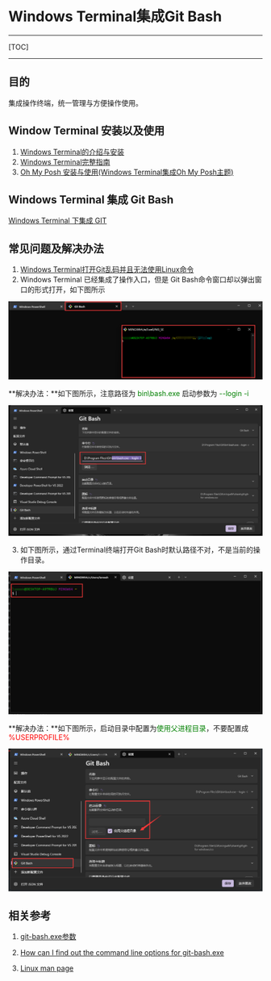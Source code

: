 ﻿# Windows Terminal集成Git Bash

---

[TOC]

---

## 目的

集成操作终端，统一管理与方便操作使用。

## Window Terminal 安装以及使用

1. [Windows Terminal的介绍与安装](https://zhuanlan.zhihu.com/p/351281543)
2. [Windows Terminal完整指南](https://blog.csdn.net/freeking101/article/details/117767267)
2. [Oh My Posh 安装与使用(Windows Terminal集成Oh My Posh主题)](https://lanwah.github.io/EasyBlog/blogs/%E5%B7%A5%E5%85%B7%E4%BD%BF%E7%94%A8/OhMyPosh%E5%AE%89%E8%A3%85%E4%B8%8E%E4%BD%BF%E7%94%A8.html)

## Windows Terminal 集成 Git Bash

[Windows Terminal 下集成 GIT](https://www.cnblogs.com/N-A-N/p/16769507.html)

## 常见问题及解决办法

1. [Windows Terminal打开Git乱码并且无法使用Linux命令](https://blog.csdn.net/m0_51426055/article/details/126220859)
2. Windows Terminal 已经集成了操作入口，但是 Git Bash命令窗口却以弹出窗口的形式打开，如下图所示

![弹出窗口打开Git bash](../Images/WindowsTerminal集成GitBash/1734086-20230309205249062-1366351307.png)

**解决办法：**如下图所示，注意路径为 <span style="color:green;">bin\bash.exe</span>  启动参数为 <span style="color:green;">--login -i</span>

![命令行正确配置](../Images/WindowsTerminal集成GitBash/1734086-20230309205248762-1760708281.png)

3. 如下图所示，通过Terminal终端打开Git Bash时默认路径不对，不是当前的操作目录。

![错误的启动目录配置](../Images/WindowsTerminal集成GitBash/1734086-20230309205248363-81169906.png)

**解决办法：**如下图所示，启动目录中配置为<span style="color:green;">使用父进程目录</span>，不要配置成 <span style="color:red;">%USERPROFILE%</span>

![正确的启动目录配置](../Images/WindowsTerminal集成GitBash/1734086-20230309205247742-421689924.png)

## 相关参考

1. [git-bash.exe参数](https://www.cnblogs.com/tekikesyo/p/11175497.html)

2. [How can I find out the command line options for git-bash.exe](https://superuser.com/questions/1104567/how-can-i-find-out-the-command-line-options-for-git-bash-exe)

3. [Linux man page](https://linux.die.net/man/1/sh)